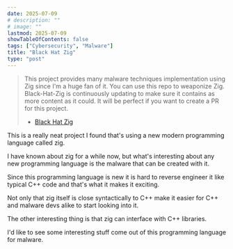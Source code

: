 ```yaml
---
date: 2025-07-09
# description: ""
# image: ""
lastmod: 2025-07-09
showTableOfContents: false
tags: ["Cybersecurity", "Malware"]
title: "Black Hat Zig"
type: "post"
---
```


> This project provides many malware techniques implementation using Zig since I'm a huge fan of it. You can use this repo to weaponize Zig. Black-Hat-Zig is continuously updating to make sure it contains as more content as it could. It will be perfect if you want to create a PR for this project.
> - [Black Hat Zig](https://black-hat-zig.cx330.tw/)

This is a really neat project I found that's using a new modern programming language called zig. 

I have known about zig for a while now, but what's interesting about any new programming language is the malware that can be created with it. 

Since this programming language is new it is hard to reverse engineer it like typical C++ code and that's what it makes it exciting.

Not only that zig itself is close syntactically to C++ make it easier for C++ and malware devs alike to start looking into it. 

The other interesting thing is that zig can interface with C++ libraries. 

I'd like to see some interesting stuff come out of this programming language for malware.